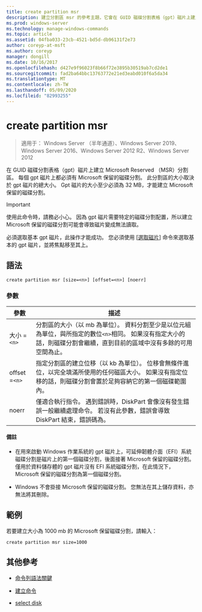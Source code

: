 ```yaml
---
title: create partition msr
description: 建立分割區 msr 的參考主題，它會在 GUID 磁碟分割表格（gpt）磁片上建立 Microsoft Reserved （MSR）分割區。
ms.prod: windows-server
ms.technology: manage-windows-commands
ms.topic: article
ms.assetid: 04fba033-23cb-4521-bd5d-db96131f2e73
author: coreyp-at-msft
ms.author: coreyp
manager: dongill
ms.date: 10/16/2017
ms.openlocfilehash: d427e9f96023f8b66f72e3895b30519ab7cd2de1
ms.sourcegitcommit: fad2ba64bbc13763772e21ed3eabd010f6a5da34
ms.translationtype: MT
ms.contentlocale: zh-TW
ms.lasthandoff: 05/09/2020
ms.locfileid: "82993255"
---
```

# <a name="create-partition-msr"></a>create partition msr

> 適用于： Windows Server （半年通道）、Windows Server 2019、Windows Server 2016、Windows Server 2012 R2、Windows Server 2012

在 GUID 磁碟分割表格（gpt）磁片上建立 Microsoft Reserved （MSR）分割區。 每個 gpt 磁片上都必須有 Microsoft 保留的磁碟分割。 此分割區的大小取決於 gpt 磁片的總大小。 Gpt 磁片的大小至少必須為 32 MB，才能建立 Microsoft 保留的磁碟分割。

> [!IMPORTANT]
> 使用此命令時，請務必小心。 因為 gpt 磁片需要特定的磁碟分割配置，所以建立 Microsoft 保留的磁碟分割可能會導致磁片變成無法讀取。
>
> 必須選取基本 gpt 磁片，此操作才能成功。 您必須使用 [[選取磁片](select-disk.md)] 命令來選取基本的 gpt 磁片，並將焦點移至其上。

## <a name="syntax"></a>語法

```
create partition msr [size=<n>] [offset=<n>] [noerr]
```

### <a name="parameters"></a>參數

| 參數 | 描述 |
| --------- | ----------- |
| 大小 =`<n>` | 分割區的大小（以 mb 為單位）。 資料分割至少是以位元組為單位，與所指定的數位`<n>`相同。 如果沒有指定大小的話，則磁碟分割會繼續，直到目前的區域中沒有多餘的可用空間為止。 |
| offset =`<n>` | 指定分割區的建立位移（以 kb 為單位）。 位移會無條件進位，以完全填滿所使用的任何磁區大小。 如果沒有指定位移的話，則磁碟分割會置於足夠容納它的第一個磁碟範圍內。 |
| noerr | 僅適合執行指令。 遇到錯誤時，DiskPart 會像沒有發生錯誤一般繼續處理命令。 若沒有此參數，錯誤會導致 DiskPart 結束，錯誤碼為。 |

#### <a name="remarks"></a>備註

- 在用來啟動 Windows 作業系統的 gpt 磁片上，可延伸韌體介面（EFI）系統磁碟分割是磁片上的第一個磁碟分割，後面接著 Microsoft 保留的磁碟分割。 僅用於資料儲存體的 gpt 磁片沒有 EFI 系統磁碟分割，在此情況下，Microsoft 保留的磁碟分割為第一個磁碟分割。

- Windows 不會掛接 Microsoft 保留的磁碟分割。 您無法在其上儲存資料，亦無法將其刪除。

## <a name="examples"></a>範例

若要建立大小為 1000 mb 的 Microsoft 保留磁碟分割，請輸入：

```
create partition msr size=1000
```

## <a name="additional-references"></a>其他參考

- [命令列語法關鍵](command-line-syntax-key.md)

- [建立命令](create.md)

- [select disk](select-disk.md)
